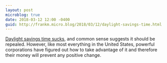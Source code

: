 ```yaml
---
layout: post
microblog: true
date: 2018-03-12 12:00 -0400
guid: http://frankm.micro.blog/2018/03/12/daylight-savings-time.html
---
```

[Daylight savings time sucks](https://www.smithsonianmag.com/history/100-years-later-madness-daylight-saving-time-endures-180968435/), and common sense suggests it should be repealed. However, like most everything in the United States, powerful corporations have figured out how to take advantage of it and therefore their money will prevent any positive change. 
